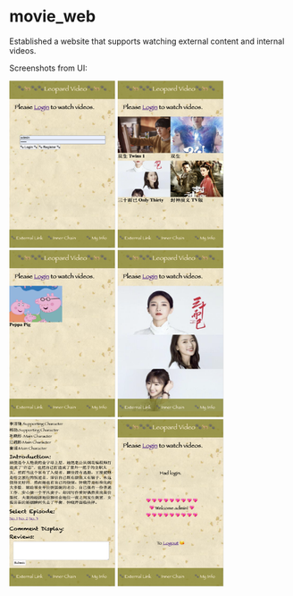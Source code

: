 # movie_web

Established a website that supports watching external content and internal videos.

Screenshots from UI:

<img width="190" height="300" src="https://github.com/ConnieZhu/movie_web/blob/master/img/Login.png" /> <img width="190" height="300" src="https://github.com/ConnieZhu/movie_web/blob/master/img/External.png" /> <img width="190" height="300" src="https://github.com/ConnieZhu/movie_web/blob/master/img/Inner.png" /> <img width="190" height="300" src="https://github.com/ConnieZhu/movie_web/blob/master/img/poster.png" /> <img width="190" height="300" src="https://github.com/ConnieZhu/movie_web/blob/master/img/Info.png" /> <img width="190" height="300" src="https://github.com/ConnieZhu/movie_web/blob/master/img/My.png" /> 
